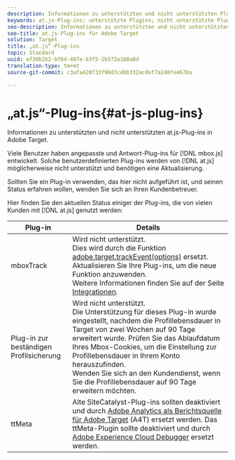 ```yaml
---
description: Informationen zu unterstützten und nicht unterstützten Plug-ins für „at.js“ in Target
keywords: at.js-Plug-ins; unterstützte Plugins; nicht unterstützte Plugins; ttMeta; ttmeta; mboxTrack
seo-description: Informationen zu unterstützten und nicht unterstützten Plug-ins für „at.js“ in Adobe Target
seo-title: at.js-Plug-ins für Adobe Target
solution: Target
title: „at.js“-Plug-ins
topic: Standard
uuid: ef36b2b2-bf6d-497e-b3f5-2b572a1b8a8d
translation-type: tm+mt
source-git-commit: c3afa420f33f98d7c4bb332acdef7a248fe4670a

---
```



# „at.js“-Plug-ins{#at-js-plug-ins}

Informationen zu unterstützten und nicht unterstützten at.js-Plug-ins in Adobe Target.

Viele Benutzer haben angepasste und Antwort-Plug-ins für [!DNL mbox.js] entwickelt. Solche benutzerdefinierten Plug-ins werden von [!DNL at.js] möglicherweise nicht unterstützt und benötigen eine Aktualisierung.

Sollten Sie ein Plug-in verwenden, das hier nicht aufgeführt ist, und seinen Status erfahren wollen, wenden Sie sich an Ihren Kundenbetreuer.

Hier finden Sie den aktuellen Status einiger der Plug-ins, die von vielen Kunden mit [!DNL at.js] genutzt werden:

| Plug-in | Details |
|--- |--- |
| mboxTrack | Wird nicht unterstützt.<br>Dies wird durch die Funktion [adobe.target.trackEvent(options)](/help/c-implementing-target/c-implementing-target-for-client-side-web/adobe-target-trackevent.md) ersetzt. Aktualisieren Sie Ihre Plug-ins, um die neue Funktion anzuwenden.<br>Weitere Informationen finden Sie auf der Seite [Integrationen](/help/c-implementing-target/c-implementing-target-for-client-side-web/c-how-atjs-works/target-atjs-integrations.md). |
| Plug-in zur beständigen Profilsicherung | Wird nicht unterstützt.<br>Die Unterstützung für dieses Plug-in wurde eingestellt, nachdem die Profillebensdauer in Target von zwei Wochen auf 90 Tage erweitert wurde. Prüfen Sie das Ablaufdatum Ihres Mbox-Cookies, um die Einstellung zur Profillebensdauer in Ihrem Konto herauszufinden.<br>Wenden Sie sich an den Kundendienst, wenn Sie die Profillebensdauer auf 90 Tage erweitern möchten. |
| ttMeta | Alte SiteCatalyst-Plug-ins sollten deaktiviert und durch [Adobe Analytics als Berichtsquelle für Adobe Target](/help/c-integrating-target-with-mac/a4t/a4t.md) (A4T) ersetzt werden. Das ttMeta-Plugin sollte deaktiviert und durch [Adobe Experience Cloud Debugger](https://chrome.google.com/webstore/detail/adobe-experience-cloud-de/ocdmogmohccmeicdhlhhgepeaijenapj) ersetzt werden. |
